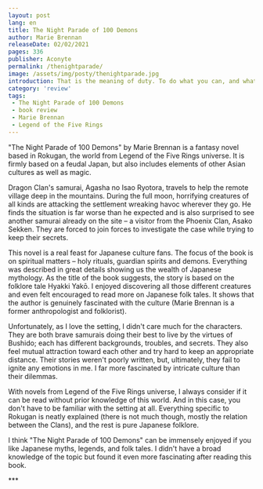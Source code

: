 ```yaml
---
layout: post
lang: en
title: The Night Parade of 100 Demons
author: Marie Brennan
releaseDate: 02/02/2021
pages: 336
publisher: Aconyte
permalink: /thenightparade/
image: /assets/img/posty/thenightparade.jpg
introduction: That is the meaning of duty. To do what you can, and what you must, even if it is not enough.
category: 'review'
tags:
 - The Night Parade of 100 Demons
 - book review
 - Marie Brennan
 - Legend of the Five Rings
---
```

  "The Night Parade of 100 Demons" by Marie Brennan is a fantasy novel based in Rokugan, the world from Legend of the Five Rings universe. It is firmly based on a feudal Japan, but also includes elements of other Asian cultures as well as magic.

  Dragon Clan's samurai, Agasha no Isao Ryotora, travels to help the remote village deep in the mountains. During the full moon, horrifying creatures of all kinds are attacking the settlement wreaking havoc wherever they go. He finds the situation is far worse than he expected and is also surprised to see another samurai already on the site – a visitor from the Phoenix Clan, Asako Sekken. They are forced to join forces to investigate the case while trying to keep their secrets.

  This novel is a real feast for Japanese culture fans. The focus of the book is on spiritual matters – holy rituals, guardian spirits and demons. Everything was described in great details showing us the wealth of Japanese mythology. As the title of the book suggests, the story is based on the folklore tale Hyakki Yakō. I enjoyed discovering all those different creatures and even felt encouraged to read more on Japanese folk tales. It shows that the author is genuinely fascinated with the culture (Marie Brennan is a former anthropologist and folklorist).

  Unfortunately, as I love the setting, I didn't care much for the characters. They are both brave samurais doing their best to live by the virtues of Bushido; each has different backgrounds, troubles, and secrets. They also feel mutual attraction toward each other and try hard to keep an appropriate distance. Their stories weren't poorly written, but, ultimately, they fail to ignite any emotions in me. I far more fascinated by intricate culture than their dilemmas.

  With novels from Legend of the Five Rings universe, I always consider if it can be read without prior knowledge of this world. And in this case, you don't have to be familiar with the setting at all. Everything specific to Rokugan is neatly explained (there is not much though, mostly the relation between the Clans), and the rest is pure Japanese folklore.

  I think "The Night Parade of 100 Demons" can be immensely enjoyed if you like Japanese myths, legends, and folk tales. I didn't have a broad knowledge of the 	topic but found it even more fascinating after reading this book.

  \*\*\*
